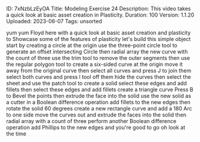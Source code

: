 ID: 7xNzbLzEyOA
Title: Modeling Exercise 24
Description: This video takes a quick look at basic asset creation in Plasticity.
Duration: 100
Version: 1.1.20
Uploaded: 2023-06-07
Tags: unsorted

yum yum Floyd here with a quick look at
basic asset creation and plasticity to
Showcase some of the features of
plasticity let's build this simple
object start by creating a circle at the
origin use the three-point circle tool
to generate an offset intersecting
Circle then radial array the new curve
with the count of three
use the trim tool to remove the outer
segments then use the regular polygon
tool to create a six-sided curve at the
origin move it away from the original
curve then select all curves and press J
to join them
select both curves and press l tool off
them hide the curves then select the
sheet and use the patch tool to create a
solid
select these edges and add fillets
then select these edges and add fillets
create a triangle curve Press B to Bevel
the points then extrude the face into
the solid
use the new solid as a cutter in a
Boolean difference operation
add fillets to the new edges then rotate
the solid 60 degrees
create a new rectangle curve and add a
180 Arc to one side
move the curves out and extrude the
faces into the solid
then radial array with a count of three
perform another Boolean difference
operation add Phillips to the new edges
and you're good to go
oh look at the time
